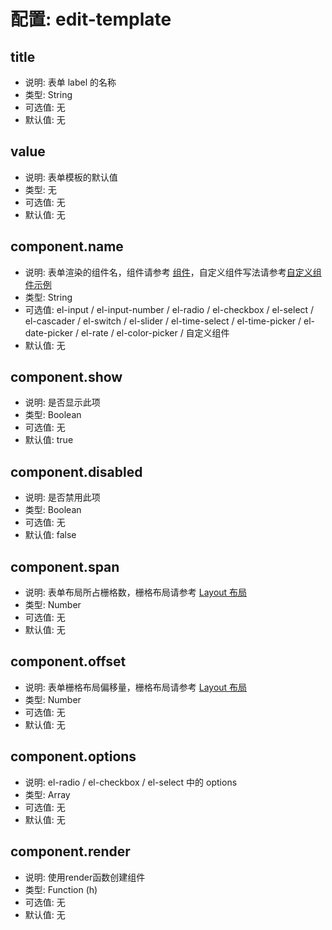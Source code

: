 # 配置: edit-template

## title

* 说明: 表单 label 的名称
* 类型: String
* 可选值: 无
* 默认值: 无

## value

* 说明: 表单模板的默认值
* 类型: 无
* 可选值: 无
* 默认值: 无

## component.name

* 说明: 表单渲染的组件名，组件请参考 [组件](http://element-cn.eleme.io/#/zh-CN/component)，自定义组件写法请参考[自定义组件示例](https://d2admin.fairyever.com/#/demo/d2-crud/demo25)
* 类型: String
* 可选值: el-input / el-input-number / el-radio / el-checkbox / el-select / el-cascader / el-switch / el-slider / el-time-select / el-time-picker / el-date-picker / el-rate / el-color-picker / 自定义组件
* 默认值: 无

## component.show

* 说明: 是否显示此项
* 类型: Boolean
* 可选值: 无
* 默认值: true

## component.disabled

* 说明: 是否禁用此项
* 类型: Boolean
* 可选值: 无
* 默认值: false

## component.span

* 说明: 表单布局所占栅格数，栅格布局请参考 [Layout 布局](http://element-cn.eleme.io/#/zh-CN/component/layout)
* 类型: Number
* 可选值: 无
* 默认值: 无

## component.offset

* 说明: 表单栅格布局偏移量，栅格布局请参考 [Layout 布局](http://element-cn.eleme.io/#/zh-CN/component/layout)
* 类型: Number
* 可选值: 无
* 默认值: 无

## component.options

* 说明: el-radio / el-checkbox / el-select 中的 options
* 类型: Array
* 可选值: 无
* 默认值: 无

## component.render

* 说明: 使用render函数创建组件
* 类型: Function (h)
* 可选值: 无
* 默认值: 无

